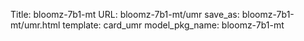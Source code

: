 Title: bloomz-7b1-mt
URL: bloomz-7b1-mt/umr
save_as: bloomz-7b1-mt/umr.html
template: card_umr
model_pkg_name: bloomz-7b1-mt

